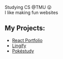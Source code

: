 Studying CS @TMU 😛 <br> 
I like making fun websites
## My Projects:
- [React Portfolio](https://mattp532.github.io/react-portfolio/)
- [Lingify](https://mattp532.github.io/Lingify/)
- [Pokéstudy](https://mattp532.github.io/PokeStudy/)

<!--
**mattp532/mattp532** is a ✨ _special_ ✨ repository because its `README.md` (this file) appears on your GitHub profile.

Here are some ideas to get you started:

- 🔭 I’m currently working on ...
- 🌱 I’m currently learning ...
- 👯 I’m looking to collaborate on ...
- 🤔 I’m looking for help with ...
- 💬 Ask me about ...
- 📫 How to reach me: ...
- 😄 Pronouns: ...
- ⚡ Fun fact: ...
-->

